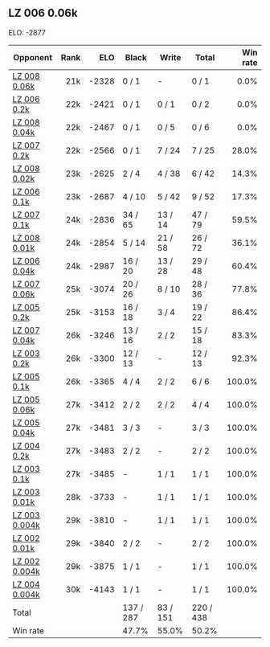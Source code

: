 ## LZ 006 0.06k ##

ELO: -2877

Opponent | Rank | ELO | Black | Write | Total | Win rate
---------|-----:|----:|-------|-------|-------|-------:
[LZ 008 0.06k](LZ%20008%200.06k.md) | 21k | -2328 | 0 / 1 | - | 0 / 1 | 0.0%
[LZ 006 0.2k](LZ%20006%200.2k.md) | 22k | -2421 | 0 / 1 | 0 / 1 | 0 / 2 | 0.0%
[LZ 008 0.04k](LZ%20008%200.04k.md) | 22k | -2467 | 0 / 1 | 0 / 5 | 0 / 6 | 0.0%
[LZ 007 0.2k](LZ%20007%200.2k.md) | 22k | -2566 | 0 / 1 | 7 / 24 | 7 / 25 | 28.0%
[LZ 008 0.02k](LZ%20008%200.02k.md) | 23k | -2625 | 2 / 4 | 4 / 38 | 6 / 42 | 14.3%
[LZ 006 0.1k](LZ%20006%200.1k.md) | 23k | -2687 | 4 / 10 | 5 / 42 | 9 / 52 | 17.3%
[LZ 007 0.1k](LZ%20007%200.1k.md) | 24k | -2836 | 34 / 65 | 13 / 14 | 47 / 79 | 59.5%
[LZ 008 0.01k](LZ%20008%200.01k.md) | 24k | -2854 | 5 / 14 | 21 / 58 | 26 / 72 | 36.1%
[LZ 006 0.04k](LZ%20006%200.04k.md) | 24k | -2987 | 16 / 20 | 13 / 28 | 29 / 48 | 60.4%
[LZ 007 0.06k](LZ%20007%200.06k.md) | 25k | -3074 | 20 / 26 | 8 / 10 | 28 / 36 | 77.8%
[LZ 005 0.2k](LZ%20005%200.2k.md) | 25k | -3153 | 16 / 18 | 3 / 4 | 19 / 22 | 86.4%
[LZ 007 0.04k](LZ%20007%200.04k.md) | 26k | -3246 | 13 / 16 | 2 / 2 | 15 / 18 | 83.3%
[LZ 003 0.2k](LZ%20003%200.2k.md) | 26k | -3300 | 12 / 13 | - | 12 / 13 | 92.3%
[LZ 005 0.1k](LZ%20005%200.1k.md) | 26k | -3365 | 4 / 4 | 2 / 2 | 6 / 6 | 100.0%
[LZ 005 0.06k](LZ%20005%200.06k.md) | 27k | -3412 | 2 / 2 | 2 / 2 | 4 / 4 | 100.0%
[LZ 005 0.04k](LZ%20005%200.04k.md) | 27k | -3481 | 3 / 3 | - | 3 / 3 | 100.0%
[LZ 004 0.2k](LZ%20004%200.2k.md) | 27k | -3483 | 2 / 2 | - | 2 / 2 | 100.0%
[LZ 003 0.1k](LZ%20003%200.1k.md) | 27k | -3485 | - | 1 / 1 | 1 / 1 | 100.0%
[LZ 003 0.01k](LZ%20003%200.01k.md) | 28k | -3733 | - | 1 / 1 | 1 / 1 | 100.0%
[LZ 003 0.004k](LZ%20003%200.004k.md) | 29k | -3810 | - | 1 / 1 | 1 / 1 | 100.0%
[LZ 002 0.01k](LZ%20002%200.01k.md) | 29k | -3840 | 2 / 2 | - | 2 / 2 | 100.0%
[LZ 002 0.004k](LZ%20002%200.004k.md) | 29k | -3875 | 1 / 1 | - | 1 / 1 | 100.0%
[LZ 004 0.004k](LZ%20004%200.004k.md) | 30k | -4143 | 1 / 1 | - | 1 / 1 | 100.0%
Total | | | 137 / 287 | 83 / 151 | 220 / 438 | 
Win rate| | | 47.7% | 55.0% | 50.2% | 
